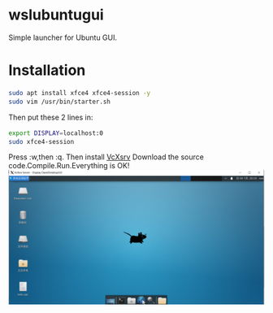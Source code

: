 # wslubuntugui
Simple launcher for Ubuntu GUI.
# Installation
```bash
sudo apt install xfce4 xfce4-session -y
sudo vim /usr/bin/starter.sh
```
Then put these 2 lines in:
```bash
export DISPLAY=localhost:0
sudo xfce4-session
```
Press :w,then :q.
Then install [VcXsrv](https://sourceforge.net/projects/vcxsrv/)
Download the source code.Compile.Run.Everything is OK!
![Screenshot](https://github.com/Davidasx/wslubuntugui/blob/69809c185ddca8db6bc6edff591f01ed02c2119a/screenshot.png)
